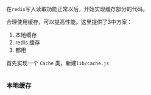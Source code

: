 在`redis`写入读取功能正常以后，开始实现缓存部分的代码。

合理使用缓存，可以提高性能。这里提供了3中方案：

1. 本地缓存
2. redis 缓存
3. 都用

首先实现一个 `Cache` 类，新建`lib/cache.js`

```javascript

```



### 本地缓存


